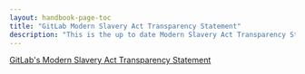 ```yaml
---
layout: handbook-page-toc
title: "GitLab Modern Slavery Act Transparency Statement"
description: "This is the up to date Modern Slavery Act Transparency Statement"
---
```


[GitLab's Modern Slavery Act Transparency Statement](https://drive.google.com/file/d/16W74gpzqKqarQXviVHfHFGxQiBfLMd9-/view?usp=sharing)
